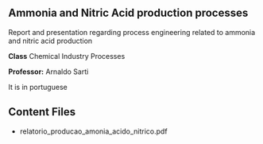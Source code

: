 ## Ammonia and Nitric Acid production processes

Report and presentation regarding process engineering related to ammonia and nitric acid production

**Class** Chemical Industry Processes

**Professor:** Arnaldo Sarti


It is in portuguese



## Content Files

- relatorio_producao_amonia_acido_nitrico.pdf

